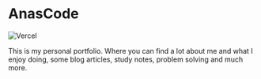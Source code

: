 # AnasCode

![Vercel](https://therealsujitk-vercel-badge.vercel.app/?app=portfolio-mp1i3w5vn-aboureada)

This is my personal portfolio. Where you can find a lot about me and what I enjoy doing, some blog articles, study notes, problem solving and much more.
